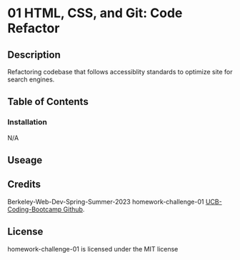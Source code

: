 # 01 HTML, CSS, and Git: Code Refactor

## Description
Refactoring codebase that follows accessiblity standards to optimize site for search engines.

## Table of Contents


### Installation
N/A

## Useage


## Credits
Berkeley-Web-Dev-Spring-Summer-2023 homework-challenge-01 [UCB-Coding-Bootcamp Github](https://ucb.bootcampcontent.com/UCB-Coding-Bootcamp/UCB-VIRT-FSF-PT-03-2023-U-LOLC).

## License
homework-challenge-01 is licensed under the MIT license
